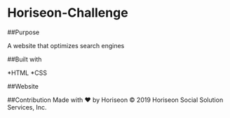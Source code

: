 # Horiseon-Challenge

##Purpose 

A website that optimizes search engines 

##Built with

*HTML
*CSS

##Website



##Contribution
Made with ❤️️ by Horiseon
© 2019 Horiseon Social Solution Services, Inc.


